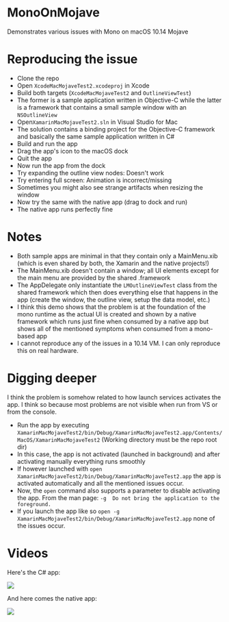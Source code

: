 # MonoOnMojave
Demonstrates various issues with Mono on macOS 10.14 Mojave

# Reproducing the issue
- Clone the repo
- Open `XcodeMacMojaveTest2.xcodeproj` in Xcode
- Build both targets (`XcodeMacMojaveTest2` and `OutlineViewTest`)
- The former is a sample application written in Objective-C while the latter is a framework that contains a small sample window with an `NSOutlineView`
- Open`XamarinMacMojaveTest2.sln` in Visual Studio for Mac
- The solution contains a binding project for the Objective-C framework and basically the same sample application written in C#
- Build and run the app
- Drag the app's icon to the macOS dock
- Quit the app
- Now run the app from the dock
- Try expanding the outline view nodes: Doesn't work
- Try entering full screen: Animation is incorrect/missing
- Sometimes you might also see strange artifacts when resizing the window
- Now try the same with the native app (drag to dock and run)
- The native app runs perfectly fine

# Notes
- Both sample apps are minimal in that they contain only a MainMenu.xib (which is even shared by both, the Xamarin and the native projects!)
- The MainMenu.xib doesn't contain a window; all UI elements except for the main menu are provided by the shared .framework
- The AppDelegate only instantiate the `LMOutlineViewTest` class from the shared framework which then does everything else that happens in the app (create the window, the outline view, setup the data model, etc.)
- I think this demo shows that the problem is at the foundation of the mono runtime as the actual UI is created and shown by a native framework which runs just fine when consumed by a native app but shows all of the mentioned symptoms when consumed from a mono-based app
- I cannot reproduce any of the issues in a 10.14 VM. I can only reproduce this on real hardware.

# Digging deeper
I think the problem is somehow related to how launch services activates the app. I think so because most problems are not visible when run from VS or from the console.

- Run the app by executing `XamarinMacMojaveTest2/bin/Debug/XamarinMacMojaveTest2.app/Contents/MacOS/XamarinMacMojaveTest2` (Working directory must be the repo root dir)
- In this case, the app is not activated (launched in background) and after activating manually everything runs smoothly
- If however launched with `open XamarinMacMojaveTest2/bin/Debug/XamarinMacMojaveTest2.app` the app is activated automatically and all the mentioned issues occur.
- Now, the `open` command also supports a parameter to disable activating the app. From the man page: `-g  Do not bring the application to the foreground.`
- If you launch the app like so `open -g XamarinMacMojaveTest2/bin/Debug/XamarinMacMojaveTest2.app` none of the issues occur.

# Videos

Here's the C# app:

![](Videos/Mono%20Mojave%20Bug%20Xamarin.gif)

And here comes the native app:

![](Videos/Mono%20Mojave%20Bug%20Xcode.gif)
